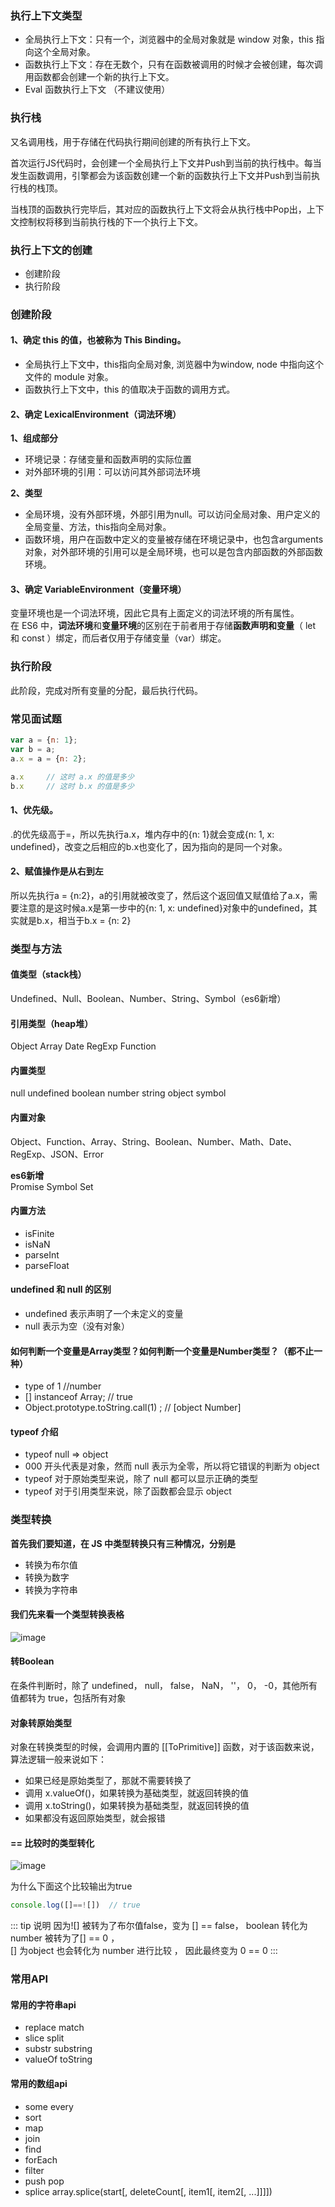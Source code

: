 
### 执行上下文类型
- 全局执行上下文：只有一个，浏览器中的全局对象就是 window 对象，this 指向这个全局对象。
- 函数执行上下文：存在无数个，只有在函数被调用的时候才会被创建，每次调用函数都会创建一个新的执行上下文。
- Eval 函数执行上下文 （不建议使用）

### 执行栈
又名调用栈，用于存储在代码执行期间创建的所有执行上下文。  

首次运行JS代码时，会创建一个全局执行上下文并Push到当前的执行栈中。每当发生函数调用，引擎都会为该函数创建一个新的函数执行上下文并Push到当前执行栈的栈顶。  

当栈顶的函数执行完毕后，其对应的函数执行上下文将会从执行栈中Pop出，上下文控制权将移到当前执行栈的下一个执行上下文。 

### 执行上下文的创建
- 创建阶段
- 执行阶段

### 创建阶段 
#### 1、确定 this 的值，也被称为 This Binding。
- 全局执行上下文中，this指向全局对象, 浏览器中为window, node 中指向这个文件的 module 对象。
- 函数执行上下文中，this 的值取决于函数的调用方式。

#### 2、确定 LexicalEnvironment（词法环境）
**1、组成部分**
- 环境记录：存储变量和函数声明的实际位置
- 对外部环境的引用：可以访问其外部词法环境

**2、类型**
- 全局环境，没有外部环境，外部引用为null。可以访问全局对象、用户定义的全局变量、方法，this指向全局对象。
- 函数环境，用户在函数中定义的变量被存储在环境记录中，也包含arguments对象，对外部环境的引用可以是全局环境，也可以是包含内部函数的外部函数环境。

#### 3、确定 VariableEnvironment（变量环境） 
变量环境也是一个词法环境，因此它具有上面定义的词法环境的所有属性。  
在 ES6 中，**词法环境**和**变量环境**的区别在于前者用于存储**函数声明和变量**（ let 和 const ）绑定，而后者仅用于存储变量（var）绑定。

### 执行阶段
此阶段，完成对所有变量的分配，最后执行代码。

### 常见面试题
``` js
var a = {n: 1};
var b = a;
a.x = a = {n: 2};

a.x     // 这时 a.x 的值是多少
b.x     // 这时 b.x 的值是多少
```
#### 1、优先级。
.的优先级高于=，所以先执行a.x，堆内存中的{n: 1}就会变成{n: 1, x: undefined}，改变之后相应的b.x也变化了，因为指向的是同一个对象。

#### 2、赋值操作是从右到左
所以先执行a = {n:2}，a的引用就被改变了，然后这个返回值又赋值给了a.x，需要注意的是这时候a.x是第一步中的{n: 1, x: undefined}对象中的undefined，其实就是b.x，相当于b.x = {n: 2}



### 类型与方法
#### 值类型（stack栈）
Undefined、Null、Boolean、Number、String、Symbol（es6新增）
#### 引用类型（heap堆）
Object Array Date RegExp Function

#### 内置类型
null undefined boolean number string object symbol

#### 内置对象
Object、Function、Array、String、Boolean、Number、Math、Date、RegExp、JSON、Error  

**es6新增**  
Promise Symbol Set

#### 内置方法
- isFinite
- isNaN
- parseInt
- parseFloat

#### undefined 和 null 的区别
- undefined 表示声明了一个未定义的变量
- null 表示为空（没有对象）

#### 如何判断一个变量是Array类型？如何判断一个变量是Number类型？（都不止一种）

- type of 1 //number
- [] instanceof Array; // true
- Object.prototype.toString.call(1) ;    // [object Number]

#### typeof 介绍
- typeof null => object  
- 000 开头代表是对象，然而 null 表示为全零，所以将它错误的判断为 object
- typeof 对于原始类型来说，除了 null 都可以显示正确的类型
- typeof 对于引用类型来说，除了函数都会显示 object

### 类型转换
**首先我们要知道，在 JS 中类型转换只有三种情况，分别是**
- 转换为布尔值
- 转换为数字
- 转换为字符串

#### 我们先来看一个类型转换表格
![image](http://zff-img.lshwn.cn/blog/js/1/1-1.jpg)

#### 转Boolean
在条件判断时，除了 undefined， null， false， NaN， ''， 0， -0，其他所有值都转为 true，包括所有对象
#### 对象转原始类型
对象在转换类型的时候，会调用内置的 [[ToPrimitive]] 函数，对于该函数来说，算法逻辑一般来说如下：
- 如果已经是原始类型了，那就不需要转换了
- 调用 x.valueOf()，如果转换为基础类型，就返回转换的值
- 调用 x.toString()，如果转换为基础类型，就返回转换的值
- 如果都没有返回原始类型，就会报错

#### == 比较时的类型转化 
![image](http://zff-img.lshwn.cn/blog/js/1/1-2.png)

为什么下面这个比较输出为true
``` js
console.log([]==![])  // true
```
::: tip 说明
因为![] 被转为了布尔值false，变为 [] == false， boolean 转化为number 被转为了[] == 0 ，  
[] 为object 也会转化为 number 进行比较 ， 因此最终变为 0 == 0
:::


### 常用API

#### 常用的字符串api 
- replace match
- slice split 
- substr substring
- valueOf toString

#### 常用的数组api
- some every
- sort
- map
- join
- find
- forEach
- filter
- push pop
- splice array.splice(start[, deleteCount[, item1[, item2[, ...]]]])


